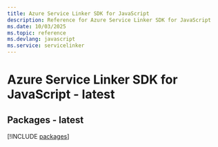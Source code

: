```yaml
---
title: Azure Service Linker SDK for JavaScript
description: Reference for Azure Service Linker SDK for JavaScript
ms.date: 10/03/2025
ms.topic: reference
ms.devlang: javascript
ms.service: servicelinker
---
```

# Azure Service Linker SDK for JavaScript - latest
## Packages - latest
[!INCLUDE [packages](service-linker-index.md)]